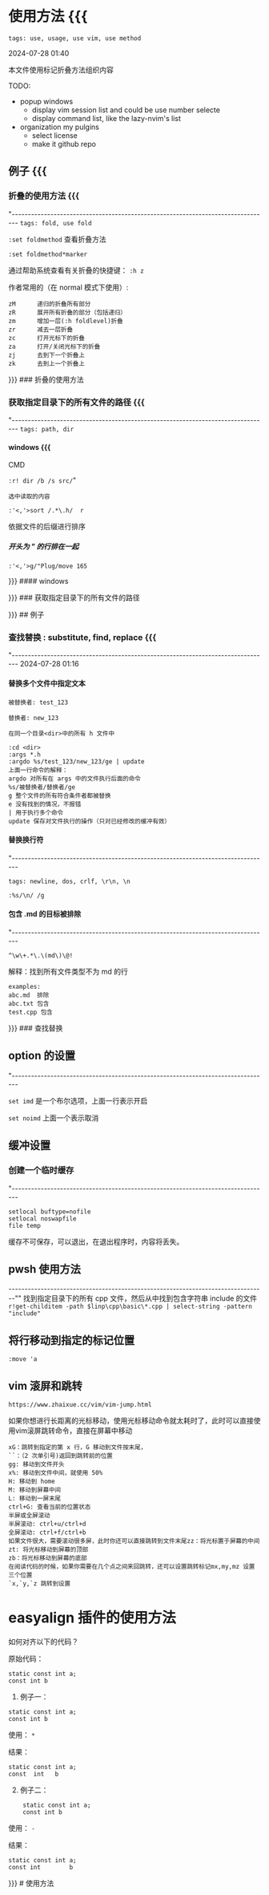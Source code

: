 # 使用方法 {{{

`tags: use, usage, use vim, use method`

2024-07-28 01:40

本文件使用标记折叠方法组织内容

TODO:

- popup windows
  - display vim session list and could be use number selecte
  - display command list, like the lazy-nvim's list
- organization my pulgins
  - select license
  - make it github repo

## 例子 {{{

### 折叠的使用方法 {{{

"--------------------------------------------------------------------------------
`tags: fold, use fold`

`:set foldmethod`
查看折叠方法

`:set foldmethod*marker`

通过帮助系统查看有关折叠的快捷键：
`:h z`

作者常用的（在 normal 模式下使用）:

```
zM      递归的折叠所有部分
zR      展开所有折叠的部分（包括递归）
zm      增加一层(:h foldlevel)折叠
zr      减去一层折叠
zc      打开光标下的折叠
za      打开/关闭光标下的折叠
zj      去到下一个折叠上
zk      去到上一个折叠上
```

}}} ### 折叠的使用方法

### 获取指定目录下的所有文件的路径 {{{

"--------------------------------------------------------------------------------
`tags: path, dir`

#### windows {{{

CMD

 `:r! dir /b /s src/`"
  
    选中读取的内容

 `:'<,'>sort /.*\.h/  r`

 依据文件的后缀进行排序
##### 开头为 " 的行排在一起

`:'<,'>g/"Plug/move 165`

}}} #### windows

}}} ### 获取指定目录下的所有文件的路径

}}} ## 例子

### 查找替换 : substitute, find, replace {{{

"--------------------------------------------------------------------------------
2024-07-28 01:16

#### 替换多个**文件**中指定文本

```
被替换者: test_123

替换者: new_123

在同一个目录<dir>中的所有 h 文件中

:cd <dir>
:args *.h
:argdo %s/test_123/new_123/ge | update
上面一行命令的解释：
argdo 对所有在 args 中的文件执行后面的命令
%s/被替换者/替换者/ge
g 整个文件的所有符合条件者都被替换
e 没有找到的情况，不报错
| 用于执行多个命令
update 保存对文件执行的操作（只对已经修改的缓冲有效）
```

#### 替换换行符

"--------------------------------------------------------------------------------

`tags: newline, dos, crlf, \r\n, \n`

`:%s/\n/ /g`

#### 包含 .md 的目标被排除

"--------------------------------------------------------------------------------

`^\w\+.*\.\(md\)\@!`

解释：找到所有文件类型不为 md 的行

```
examples:
abc.md  排除
abc.txt 包含
test.cpp 包含
```
}}} ### 查找替换

## option 的设置

"--------------------------------------------------------------------------------

`set imd`
是一个布尔选项，上面一行表示开启

`set noimd`
上面一个表示取消

## 缓冲设置

### 创建一个临时缓存

"--------------------------------------------------------------------------------

```setlocal bufhidden=nofile
setlocal buftype=nofile
setlocal noswapfile
file temp
```
缓存不可保存，可以退出，在退出程序时，内容将丢失。

## pwsh 使用方法

--------------------------------------------------------------------------------""
找到指定目录下的所有 cpp 文件，然后从中找到包含字符串 include 的文件
`r!get-childitem -path $linp\cpp\basic\*.cpp | select-string -pattern "include"`

## 将行移动到指定的标记位置

`:move 'a`

## vim 滚屏和跳转

`https://www.zhaixue.cc/vim/vim-jump.html`

如果你想进行长距离的光标移动，使用光标移动命令就太耗时了，此时可以直接使用vim滚屏跳转命令，直接在屏幕中移动

```
xG：跳转到指定的第 x 行，G 移动到文件按末尾，
``：（2 次单引号)返回到跳转前的位置
gg: 移动到文件开头
x%: 移动到文件中间，就使用 50%
H: 移动到 home
M: 移动到屏幕中间
L: 移动到一屏末尾
ctrl+G: 查看当前的位置状态
半屏或全屏滚动
半屏滚动: ctrl+u/ctrl+d
全屏滚动: ctrl+f/ctrl+b
如果文件很大，需要滚动很多屏，此时你还可以直接跳转到文件末尾zz：将光标置于屏幕的中间
zt: 将光标移动到屏幕的顶部
zb：将光标移动到屏幕的底部
在阅读代码的时候，如果你需要在几个点之间来回跳转，还可以设置跳转标记mx,my,mz 设置三个位置
`x,`y,`z 跳转到设置
```

# easyalign 插件的使用方法

如何对齐以下的代码？

原始代码：

```
static const int a;
const int b
```

1. 例子一：

```
static const int a;
const int b
```

使用： `* `

结果：

```
static const int a;
const  int   b
```

2. 例子二：

```
    static const int a;
    const int b
```

使用： `- `

结果：

```
static const int a;
const int        b
```


}}} # 使用方法
